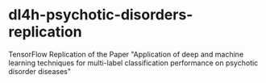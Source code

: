 # dl4h-psychotic-disorders-replication
TensorFlow Replication of the Paper "Application of deep and machine learning techniques for multi-label classification performance on psychotic disorder diseases"
